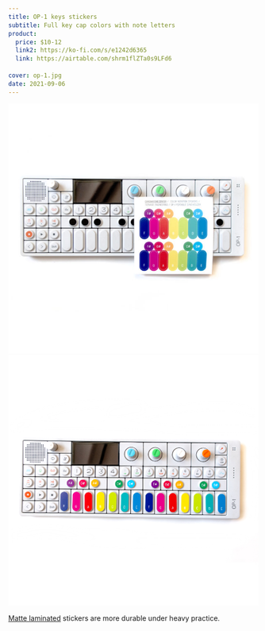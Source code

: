 ```yaml
---
title: OP-1 keys stickers
subtitle: Full key cap colors with note letters
product:
  price: $10-12
  link2: https://ko-fi.com/s/e1242d6365
  link: https://airtable.com/shrm1flZTa0s9LFd6

cover: op-1.jpg
date: 2021-09-06
---
```


<img src="./op-12.jpg">

<img src="./op-1.jpg">

[Matte laminated](./matte/index.md) stickers are more durable under heavy practice.